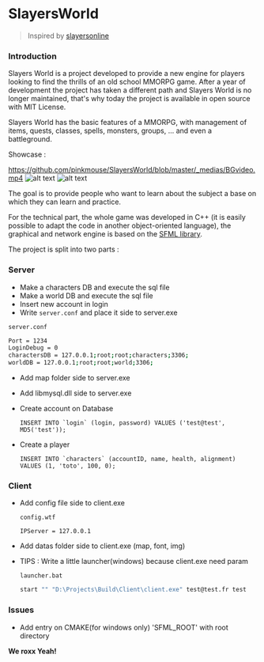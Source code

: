 # SlayersWorld
> Inspired by [slayersonline](http://http://www.slayersonline.net/)

### Introduction

Slayers World is a project developed to provide a new engine for players looking to find the thrills of an old school MMORPG game.
After a year of development the project has taken a different path and Slayers World is no longer maintained, that's why today the project is available in open source with MIT License.

Slayers World has the basic features of a MMORPG, with management of items, quests, classes, spells, monsters, groups, ... and even a battleground.

Showcase :

https://github.com/pinkmouse/SlayersWorld/blob/master/_medias/BGvideo.mp4
![alt text](https://github.com/pinkmouse/SlayersWorld/blob/master/_medias/Capture3.png "Features")
![alt text](https://github.com/pinkmouse/SlayersWorld/blob/master/_medias/tease.gif "Features")

The goal is to provide people who want to learn about the subject a base on which they can learn and practice.

For the technical part, the whole game was developed in C++ (it is easily possible to adapt the code in another object-oriented language), the graphical and network engine is based on the [SFML library](https://www.sfml-dev.org/index-fr.php).

The project is split into two parts :

### Server


  - Make a characters DB and execute the sql file
  - Make a world DB and execute the sql file
  - Insert new account in login
  - Write `server.conf` and place it side to server.exe

  `server.conf`
  ```sh
  Port = 1234
  LoginDebug = 0
  charactersDB = 127.0.0.1;root;root;characters;3306;
  worldDB = 127.0.0.1;root;root;world;3306;
  ```

  - Add map folder side to server.exe
  - Add libmysql.dll side to server.exe
  - Create account on Database

    ```INSERT INTO `login` (login, password) VALUES ('test@test', MD5('test'));```

  - Create a player
  
    ```INSERT INTO `characters` (accountID, name, health, alignment) VALUES (1, 'toto', 100, 0);```
  
### Client

  - Add config file side to client.exe
  
      `config.wtf`
    ```
    IPServer = 127.0.0.1
    ```
    
  - Add datas folder side to client.exe (map, font, img)
  - TIPS : Write a little launcher(windows) because client.exe need param

    `launcher.bat`
    ```sh
    start "" "D:\Projects\Build\Client\client.exe" test@test.fr test
    ```

### Issues

  - Add entry on CMAKE(for windows only) 'SFML_ROOT' with root directory
  
**We roxx Yeah!**
